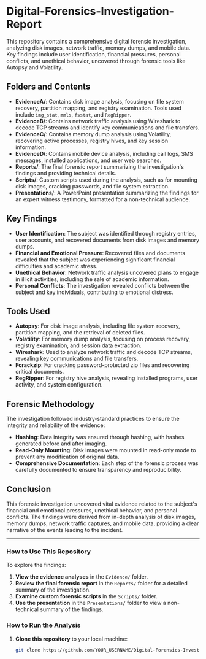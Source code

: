 # Digital-Forensics-Investigation-Report
This repository contains a comprehensive digital forensic investigation, analyzing disk images, network traffic, memory dumps, and mobile data. Key findings include user identification, financial pressures, personal conflicts, and unethical behavior, uncovered through forensic tools like Autopsy and Volatility.
## Folders and Contents
- **EvidenceA/**: Contains disk image analysis, focusing on file system recovery, partition mapping, and registry examination. Tools used include `img_stat`, `mmls`, `fsstat`, and `RegRipper`.
- **EvidenceB/**: Contains network traffic analysis using Wireshark to decode TCP streams and identify key communications and file transfers.
- **EvidenceC/**: Contains memory dump analysis using Volatility, recovering active processes, registry hives, and key session information.
- **EvidenceD/**: Contains mobile device analysis, including call logs, SMS messages, installed applications, and user web searches.
- **Reports/**: The final forensic report summarizing the investigation's findings and providing technical details.
- **Scripts/**: Custom scripts used during the analysis, such as for mounting disk images, cracking passwords, and file system extraction.
- **Presentations/**: A PowerPoint presentation summarizing the findings for an expert witness testimony, formatted for a non-technical audience.

## Key Findings
- **User Identification**: The subject was identified through registry entries, user accounts, and recovered documents from disk images and memory dumps.
- **Financial and Emotional Pressure**: Recovered files and documents revealed that the subject was experiencing significant financial difficulties and academic stress.
- **Unethical Behavior**: Network traffic analysis uncovered plans to engage in illicit activities, including the sale of academic information.
- **Personal Conflicts**: The investigation revealed conflicts between the subject and key individuals, contributing to emotional distress.

## Tools Used
- **Autopsy**: For disk image analysis, including file system recovery, partition mapping, and the retrieval of deleted files.
- **Volatility**: For memory dump analysis, focusing on process recovery, registry examination, and session data extraction.
- **Wireshark**: Used to analyze network traffic and decode TCP streams, revealing key communications and file transfers.
- **Fcrackzip**: For cracking password-protected zip files and recovering critical documents.
- **RegRipper**: For registry hive analysis, revealing installed programs, user activity, and system configuration.

## Forensic Methodology
The investigation followed industry-standard practices to ensure the integrity and reliability of the evidence:
- **Hashing**: Data integrity was ensured through hashing, with hashes generated before and after imaging.
- **Read-Only Mounting**: Disk images were mounted in read-only mode to prevent any modification of original data.
- **Comprehensive Documentation**: Each step of the forensic process was carefully documented to ensure transparency and reproducibility.

## Conclusion
This forensic investigation uncovered vital evidence related to the subject's financial and emotional pressures, unethical behavior, and personal conflicts. The findings were derived from in-depth analysis of disk images, memory dumps, network traffic captures, and mobile data, providing a clear narrative of the events leading to the incident.

---

### How to Use This Repository
To explore the findings:
1. **View the evidence analyses** in the `Evidence/` folder.
2. **Review the final forensic report** in the `Reports/` folder for a detailed summary of the investigation.
3. **Examine custom forensic scripts** in the `Scripts/` folder.
4. **Use the presentation** in the `Presentations/` folder to view a non-technical summary of the findings.

### How to Run the Analysis
1. **Clone this repository** to your local machine:
   ```bash
   git clone https://github.com/YOUR_USERNAME/Digital-Forensics-Investigation.git
